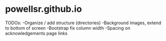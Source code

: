# powellsr.github.io

TODOs:
-Organize / add structure (directories)
-Background images, extend to bottom of screen
-Bootstrap fix column width
-Spacing on acknowledgements page links
